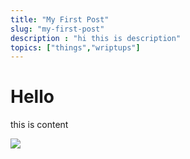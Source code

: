 ```yaml
---
title: "My First Post"
slug: "my-first-post"
description : "hi this is description"
topics: ["things","wriptups"]
---
```


# Hello 
this is content

<img src="/aboutImg.webp" width="xxx" height="yyy">
